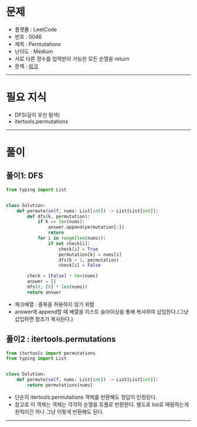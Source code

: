 # 문제
- 플랫폼 : LeetCode
- 번호 : 0046
- 제목 : Permutations
- 난이도 : Medium
- 서로 다른 정수를 입력받아 가능한 모든 순열을 return
- 문제 : <a href="https://leetcode.com/problems/permutations" target="_blank">링크</a>

---

# 필요 지식
- DFS(깊이 우선 탐색)
- itertools.permutations

---

# 풀이
## 풀이1: DFS
```python
from typing import List


class Solution:
    def permute(self, nums: List[int]) -> List[List[int]]:
        def dfs(k, permutation):
            if k == len(nums):
                answer.append(permutation[:])
                return
            for i in range(len(nums)):
                if not check[i]:
                    check[i] = True
                    permutation[k] = nums[i]
                    dfs(k + 1, permutation)
                    check[i] = False

        check = [False] * len(nums)
        answer = []
        dfs(0, [0] * len(nums))
        return answer
```
- 체크배열 : 중복을 허용하지 않기 위함
- answer에 append할 때 배열을 리스트 슬라이싱을 통해 복사하여 삽입한다.(그냥 삽입하면 참조가 복사된다.)

## 풀이2 : itertools.permutations
```python
from itertools import permutations
from typing import List


class Solution:
    def permute(self, nums: List[int]) -> List[List[int]]:
        return permutations(nums)
```
- 단순히 itertools.permutations 객체를 반환해도 정답이 인정된다.
- 참고로 이 객체는 객체는 각각의 순열을 튜플로 반환한다. 별도로 list로 매핑하는게 원칙이긴 하나 그냥 이렇게 반환해도 된다.

---
